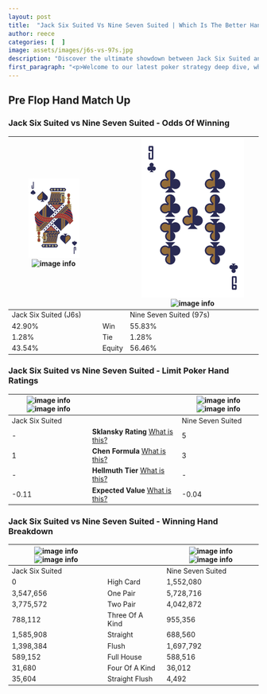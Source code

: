 ```yaml
---
layout: post
title:  "Jack Six Suited Vs Nine Seven Suited | Which Is The Better Hand In Poker? A Complete Guide"
author: reece
categories: [  ]
image: assets/images/j6s-vs-97s.jpg
description: "Discover the ultimate showdown between Jack Six Suited and Nine Seven Suited in poker! Uncover the odds, strategies, and scenarios where one hand triumphs over the other. Get ready to up your poker game with this thrilling analysis."
first_paragraph: "<p>Welcome to our latest poker strategy deep dive, where we're pitting two distinct hands against each other in a high-stakes showdown: Jack Six Suited vs Nine Seven Suited.</p><p>In the dynamic world of poker, every decision counts, and knowing which hand holds the upper hand is key to your success at the table.</p><p>In this article, we'll dissect these two hands, explore the scenarios where one dominates the other, and equip you with the knowledge to make strategic choices that can tip the odds in your favor.</p><p>Get ready to unravel the intriguing dynamics of these poker hands and elevate your game to new heights.</p>"
---
```




[comment]: # (sp0)

## Pre Flop Hand Match Up

<div class="table hand-ratings" markdown="1"> 



### Jack Six Suited vs Nine Seven Suited - Odds Of Winning


    
| ![image info](assets/images/hand1/J.png) ![image info](assets/images/hand1/6s.png) |  | ![image info](assets/images/hand2/9.png) ![image info](assets/images/hand2/7s.png) |
| -------- | -------- | -------- |
| Jack Six Suited (J6s) |  | Nine Seven Suited (97s) |
| 42.90% | Win | 55.83% |
| 1.28% | Tie | 1.28% |
| 43.54% | Equity | 56.46% |




[comment]: # (sp1)



### Jack Six Suited vs Nine Seven Suited - Limit Poker Hand Ratings


    
| ![image info](https://www.riverpairs.com/assets/images/hand1/J.png) ![image info](https://www.riverpairs.com/assets/images/hand1/6s.png) |  | ![image info](https://www.riverpairs.com/assets/images/hand2/9.png) ![image info](https://www.riverpairs.com/assets/images/hand2/7s.png) |
| -------- | -------- | -------- |
| Jack Six Suited |  | Nine Seven Suited |
| - | **Sklansky Rating** [What is this?](/sklansky-rating-explained) | 5 |
| 1 | **Chen Formula** [What is this?](/chen-formula-explained) | 3 |
| - | **Hellmuth Tier** [What is this?](/Hellmuth-tier-explained) | - |
| -0.11 | **Expected Value** [What is this?](/expected-value-explained) | -0.04 |




[comment]: # (sp2)



### Jack Six Suited vs Nine Seven Suited - Winning Hand Breakdown


    
| ![image info](https://www.riverpairs.com/assets/images/hand1/J.png) ![image info](https://www.riverpairs.com/assets/images/hand1/6s.png) |  | ![image info](https://www.riverpairs.com/assets/images/hand2/9.png) ![image info](https://www.riverpairs.com/assets/images/hand2/7s.png) |
| -------- | -------- | -------- |
| Jack Six Suited |  | Nine Seven Suited |
| 0 | High Card | 1,552,080 |
| 3,547,656 | One Pair | 5,728,716 |
| 3,775,572 | Two Pair | 4,042,872 |
| 788,112 | Three Of A Kind | 955,356 |
| 1,585,908 | Straight | 688,560 |
| 1,398,384 | Flush | 1,697,792 |
| 589,152 | Full House | 588,516 |
| 31,680 | Four Of A Kind | 36,012 |
| 35,604 | Straight Flush | 4,492 |




[comment]: # (sp3)



</div>

[comment]: # (sp4)



[comment]: # (sp5)

